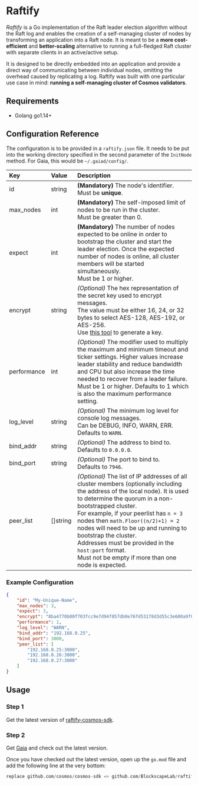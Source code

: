 # Raftify

_Raftify_ is a Go implementation of the Raft leader election algorithm without the Raft log and enables the creation of a self-managing cluster of nodes by transforming an application into a Raft node. It is meant to be a **more cost-efficient** and **better-scaling** alternative to running a full-fledged Raft cluster with separate clients in an active/active setup.

It is designed to be directly embedded into an application and provide a direct way of communicating between individual nodes, omitting the overhead caused by replicating a log.
Raftify was built with one particular use case in mind: **running a self-managing cluster of Cosmos validators**.

## Requirements

- Golang go1.14+

## Configuration Reference

The configuration is to be provided in a `raftify.json` file. It needs to be put into the working directory specified in the second parameter of the `InitNode` method. For Gaia, this would be `~/.gaiad/config/`.

| Key         | Value    | Description                                                                                                                                                                                                           |
|:------------|:---------|:----------------------------------------------------------------------------------------------------------------------------------------------------------------------------------------------------------------------|
| id          | string   | **(Mandatory)** The node's identifier.<br>Must be **unique**.                                                                                                                                                         |
| max_nodes   | int      | **(Mandatory)** The self-imposed limit of nodes to be run in the cluster.<br>Must be greater than 0. |
| expect      | int      | **(Mandatory)** The number of nodes expected to be online in order to bootstrap the cluster and start the leader election. Once the expected number of nodes is online, all cluster members will be started simultaneously.<br>Must be 1 or higher. | 
| encrypt     | string   | _(Optional)_ The hex representation of the secret key used to encrypt messages.<br>The value must be either 16, 24, or 32 bytes to select AES-128, AES-192, or AES-256.<br>Use [this tool](https://www.browserling.com/tools/random-bytes) to generate a key. |
| performance | int      | _(Optional)_ The modifier used to multiply the maximum and minimum timeout and ticker settings. Higher values increase leader stability and reduce bandwidth and CPU but also increase the time needed to recover from a leader failure.<br>Must be 1 or higher. Defaults to 1 which is also the maximum performance setting. |
| log_level   | string   | _(Optional)_ The minimum log level for console log messages.<br>Can be DEBUG, INFO, WARN, ERR. Defaults to `WARN`.                                                                                                    |
| bind_addr   | string   | _(Optional)_ The address to bind to.<br>Defaults to `0.0.0.0`.                                                                                                                                                        |
| bind_port   | string   | _(Optional)_ The port to bind to.<br>Defaults to `7946`.                                                                                                                                                              |
| peer_list   | []string | _(Optional)_ The list of IP addresses of all cluster members (optionally including the address of the local node). It is used to determine the quorum in a non-bootstrapped cluster.<br>For example, if your peerlist has `n = 3` nodes then `math.Floor((n/2)+1) = 2` nodes will need to be up and running to bootstrap the cluster.<br>Addresses must be provided in the `host:port` format.<br>Must not be empty if more than one node is expected. |

### Example Configuration

```json
{
    "id": "My-Unique-Name",
    "max_nodes": 3,
    "expect": 3,
    "encrypt": "8ba4770b00f703fcc9e7d94f857db0e76fd53178d3d55c3e600a9f0fda9a75ad",
    "performance": 1,
    "log_level": "WARN",
    "bind_addr": "192.168.0.25",
    "bind_port": 3000,
    "peer_list": [
        "192.168.0.25:3000",
        "192.168.0.26:3000",
        "192.168.0.27:3000"
    ]
}
```

## Usage

### Step 1

Get the latest version of [raftify-cosmos-sdk](https://github.com/BlockscapeLab/raftify-cosmos-sdk).

### Step 2

Get [Gaia](https://github.com/cosmos/gaia) and check out the latest version.

Once you have checked out the latest version, open up the `go.mod` file and add the following line at the very bottom:

```go
replace github.com/cosmos/cosmos-sdk => github.com/BlockscapeLab/raftify-cosmos-sdk v0.37.9-R1
```
